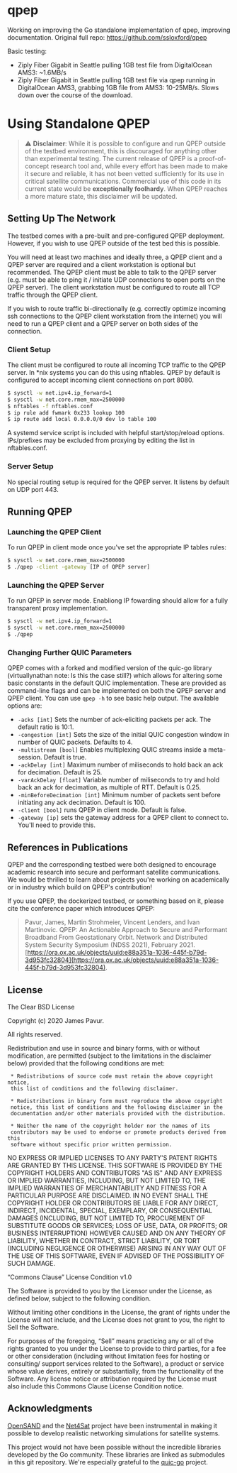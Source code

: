 # qpep
Working on improving the Go standalone implementation of qpep, improving documentation. Original full repo: https://github.com/ssloxford/qpep

Basic testing:
* Ziply Fiber Gigabit in Seattle pulling 1GB test file from DigitalOcean AMS3: ~1.6MB/s
* Ziply Fiber Gigabit in Seattle pulling 1GB test file via qpep running in DigitalOcean AMS3, grabbing 1GB file from AMS3: 10-25MB/s. Slows down over the course of the download. 

# Using Standalone QPEP
 
>:warning: **Disclaimer**: While it is possible to configure and run QPEP outside of the testbed environment, this is discouraged for anything other than experimental testing. The current release of QPEP is a proof-of-concept research tool and, while every effort has been made to make it secure and reliable, it has not been vetted sufficiently for its use in critical satellite communications. Commercial use of this code in its current state would be **exceptionally foolhardy**. When QPEP reaches a more mature state, this disclaimer will be updated.


## Setting Up The Network

The testbed comes with a pre-built and pre-configured QPEP deployment. However, if you wish to use QPEP outside of the test bed this is possible.

You will need at least two machines and ideally three, a QPEP client and a QPEP server are required and a client workstation is optional but recommended. The QPEP client must be able to talk to the QPEP server (e.g. must be able to ping it / initiate UDP connections to open ports on the QPEP server). The client workstation must be configured to route all TCP traffic through the QPEP client.

If you wish to route traffic bi-directionally (e.g. correctly optimize incoming ssh connections to the QPEP client workstation from the internet) you will need to run a QPEP client and a QPEP server on both sides of the connection.

### Client Setup
The client must be configured to route all incoming TCP traffic to the QPEP server. In *nix systems you can do this using nftables. QPEP by default is configured to accept incoming client connections on port 8080.
```bash
$ sysctl -w net.ipv4.ip_forward=1
$ sysctl -w net.core.rmem_max=2500000
$ nftables -f nftables.conf
$ ip rule add fwmark 0x233 lookup 100
$ ip route add local 0.0.0.0/0 dev lo table 100
```

A systemd service script is included with helpful start/stop/reload options. IPs/prefixes may be excluded from proxying by editing the list in nftables.conf. 

### Server Setup
No special routing setup is required for the QPEP server. It listens by default on UDP port 443.

## Running QPEP
### Launching the QPEP Client
To run QPEP in client mode once you've set the appropriate IP tables rules:
```bash
$ sysctl -w net.core.rmem_max=2500000
$ ./qpep -client -gateway [IP of QPEP server]
```
### Launching the QPEP Server
To run QPEP in server mode.  Enabliong IP fowarding should allow for a fully transparent proxy implementation.
```bash
$ sysctl -w net.ipv4.ip_forward=1
$ sysctl -w net.core.rmem_max=2500000
$ ./qpep
```
### Changing Further QUIC Parameters
QPEP comes with a forked and modified version of the quic-go library (virtuallynathan note: Is this the case still?)  which allows for altering some basic constants in the default QUIC implementation. These are provided as command-line flags and can be implemented on both the QPEP server and QPEP client. You can use ```qpep -h``` to see basic help output. The available options are:
* ```-acks [int]``` Sets the number of ack-eliciting packets per ack. The default ratio is 10:1.
* ```-congestion [int]``` Sets the size of the initial QUIC congestion window in number of QUIC packets. Defaults to 4.
* ```-multistream [bool]``` Enables multiplexing QUIC streams inside a meta-session. Default is true.
* ```-ackDelay [int]``` Maximum number of miliseconds to hold back an ack for decimation. Default is 25.
* ```-varAckDelay [float]``` Variable number of miliseconds to try and hold back an ack for decimation, as multiple of RTT. Default is 0.25.
* ```-minBeforeDecimation [int]``` Minimum number of packets sent before initiating any ack decimation. Default is 100.
* ```-client [bool]``` runs QPEP in client mode. Default is false.
* ```-gateway [ip]``` sets the gateway address for a QPEP client to connect to. You'll need to provide this. 


## References in Publications 
QPEP and the corresponding testbed were both designed to encourage academic research into secure and performant satellite communications. We would be thrilled to learn about projects you're working on academically or in industry which build on QPEP's contribution!

If you use QPEP, the dockerized testbed, or something based on it, please cite the conference paper which introduces QPEP:
> Pavur, James, Martin Strohmeier, Vincent Lenders, and Ivan Martinovic. QPEP: An Actionable Approach to Secure and Performant Broadband From Geostationary Orbit. Network and Distributed System Security Symposium (NDSS 2021), February 2021. [https://ora.ox.ac.uk/objects/uuid:e88a351a-1036-445f-b79d-3d953fc32804](https://ora.ox.ac.uk/objects/uuid:e88a351a-1036-445f-b79d-3d953fc32804).

## License
The Clear BSD License

Copyright (c) 2020 James Pavur.

All rights reserved.

Redistribution and use in source and binary forms, with or without
modification, are permitted (subject to the limitations in the disclaimer
below) provided that the following conditions are met:

     * Redistributions of source code must retain the above copyright notice,
     this list of conditions and the following disclaimer.

     * Redistributions in binary form must reproduce the above copyright
     notice, this list of conditions and the following disclaimer in the
     documentation and/or other materials provided with the distribution.

     * Neither the name of the copyright holder nor the names of its
     contributors may be used to endorse or promote products derived from this
     software without specific prior written permission.

NO EXPRESS OR IMPLIED LICENSES TO ANY PARTY'S PATENT RIGHTS ARE GRANTED BY
THIS LICENSE. THIS SOFTWARE IS PROVIDED BY THE COPYRIGHT HOLDERS AND
CONTRIBUTORS "AS IS" AND ANY EXPRESS OR IMPLIED WARRANTIES, INCLUDING, BUT NOT
LIMITED TO, THE IMPLIED WARRANTIES OF MERCHANTABILITY AND FITNESS FOR A
PARTICULAR PURPOSE ARE DISCLAIMED. IN NO EVENT SHALL THE COPYRIGHT HOLDER OR
CONTRIBUTORS BE LIABLE FOR ANY DIRECT, INDIRECT, INCIDENTAL, SPECIAL,
EXEMPLARY, OR CONSEQUENTIAL DAMAGES (INCLUDING, BUT NOT LIMITED TO,
PROCUREMENT OF SUBSTITUTE GOODS OR SERVICES; LOSS OF USE, DATA, OR PROFITS; OR
BUSINESS INTERRUPTION) HOWEVER CAUSED AND ON ANY THEORY OF LIABILITY, WHETHER
IN CONTRACT, STRICT LIABILITY, OR TORT (INCLUDING NEGLIGENCE OR OTHERWISE)
ARISING IN ANY WAY OUT OF THE USE OF THIS SOFTWARE, EVEN IF ADVISED OF THE
POSSIBILITY OF SUCH DAMAGE.

“Commons Clause” License Condition v1.0

The Software is provided to you by the Licensor under the License, as defined below, subject to the following condition.

Without limiting other conditions in the License, the grant of rights under the License will not include, and the License does not grant to you, the right to Sell the Software.

For purposes of the foregoing, “Sell” means practicing any or all of the rights granted to you under the License to provide to third parties, for a fee or other consideration (including without limitation fees for hosting or consulting/ support services related to the Software), a product or service whose value derives, entirely or substantially, from the functionality of the Software. Any license notice or attribution required by the License must also include this Commons Clause License Condition notice.

## Acknowledgments
[OpenSAND](https://opensand.org/content/home.php) and the [Net4Sat](https://www.net4sat.org/content/home.php) project have been instrumental in making it possible to develop realistic networking simulations for satellite systems.

This project would not have been possible without the incredible libraries developed by the Go community. These libraries are linked as submodules in this git repository. We're especially grateful to the [quic-go](https://github.com/lucas-clemente/quic-go) project.
